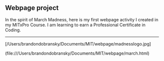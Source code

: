 Webpage project
---
In the spirit of March Madness, here is my first webpage activity I created in my MITxPro Course. I am learning to earn a Professional Certificate in Coding.
___ 
[/Users/brandondobransky/Documents/MIT/webpage/madnesslogo.jpg]

(file:///Users/brandondobransky/Documents/MIT/webpage/march.html)
